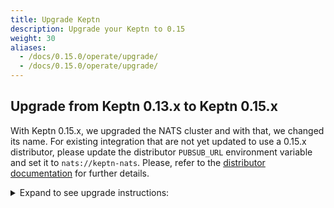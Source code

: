 ```yaml
---
title: Upgrade Keptn
description: Upgrade your Keptn to 0.15
weight: 30
aliases:
  - /docs/0.15.0/operate/upgrade/
  - /docs/0.15.0/operate/upgrade/
---
```


## Upgrade from Keptn 0.13.x to Keptn 0.15.x

With Keptn 0.15.x, we upgraded the NATS cluster and with that, we changed its name.
For existing integration that are not yet updated to use a 0.15.x distributor, please update the distributor `PUBSUB_URL` environment variable and set it to `nats://keptn-nats`.
Please, refer to the [distributor documentation](https://github.com/keptn/keptn/tree/master/distributor#distributor) for further details.

<details><summary>Expand to see upgrade instructions:</summary>
<p>

* **Step 1.** To download and install the Keptn CLI for version 0.15.0, you can choose between:
  * *Automatic installation of the Keptn CLI (Linux and Mac):*

    * The next command will download the 0.15.0 release from [GitHub](https://github.com/keptn/keptn/releases), unpack it, and move it to `/usr/local/bin/keptn`.

      ```console
      curl -sL https://get.keptn.sh | KEPTN_VERSION=0.15.0 bash
      ```

    * Verify that the installation has worked and that the version is correct by running:

      ```console
      keptn version
      ```

  * *Manual installation of the Keptn CLI:*

    * Download the release for your platform from the [GitHub](https://github.com/keptn/keptn/releases/tag/0.15.0)
    * Unpack the binary and move it to a directory of your choice (e.g., `/usr/local/bin/`)
    * Verify that the installation has worked and that the version is correct by running:

      ```console
      keptn version
      ```

* **Step 2.** To upgrade your Keptn installation from 0.13.x to 0.15.x, the Keptn CLI offers the command:

   ```console
   keptn upgrade
   ```

  * Please [verify that you are connected to the correct Kubernetes cluster](../../troubleshooting/#verify-kubernetes-context-with-keptn-installation) before executing this command.
  * If you encounter an issue of the CLI saying: `Error: your current Keptn CLI context 'cluster' does not match current Kubeconfig '` when executing the above command, please set the config *KubeContextCheck* using:

   ```
   keptn set config KubeContextCheck true
   ```

  * If the CLI still complains about the context, please use the Helm approach to upgrade your cluster:

   ```console
   helm upgrade keptn keptn --install -n keptn --create-namespace --repo=https://charts.keptn.sh --version=0.15.0 --reuse-values --wait
   ```

* :warning: **Step 3.** If you are using the **jmeter-service** or **helm-service**, upgrade them to 0.15.0 using the following commands:

   ```console
   helm repo update
   helm upgrade jmeter-service https://github.com/keptn/keptn/releases/download/0.15.0/jmeter-service-0.15.0.tgz -n keptn --create-namespace --wait --reuse-values
   helm upgrade helm-service https://github.com/keptn/keptn/releases/download/0.15.0/helm-service-0.15.0.tgz -n keptn --create-namespace --wait --reuse-values
   ```

</p>
</details>
